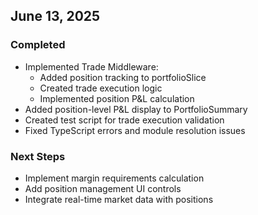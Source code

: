 ## June 13, 2025

### Completed
- Implemented Trade Middleware:
  - Added position tracking to portfolioSlice
  - Created trade execution logic
  - Implemented position P&L calculation
- Added position-level P&L display to PortfolioSummary
- Created test script for trade execution validation
- Fixed TypeScript errors and module resolution issues

### Next Steps
- Implement margin requirements calculation
- Add position management UI controls
- Integrate real-time market data with positions
